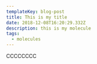 ```yaml
---
templateKey: blog-post
title: This is my title
date: 2018-12-08T16:20:29.332Z
description: this is my molecule
tags:
  - molecules
---
```

CCCCCCCC

